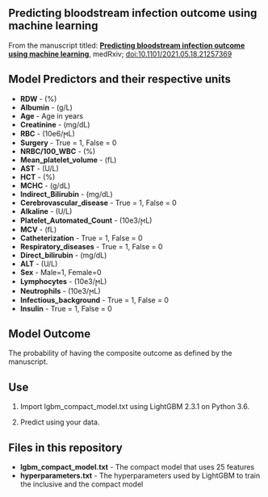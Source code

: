 ## Predicting bloodstream infection outcome using machine learning 
From the manuscript titled: [**Predicting bloodstream infection outcome using machine learning**](https://www.medrxiv.org/content/10.1101/2021.05.18.21257369v1), medRxiv; [doi:10.1101/2021.05.18.21257369](https://doi.org/10.1101/2021.05.18.21257369)

## Model Predictors and their respective units
* **RDW** - (%)
* **Albumin** - (g/L)
* **Age** - Age in years
* **Creatinine** - (mg/dL)
* **RBC** - (10e6/ϻL)
* **Surgery** - True = 1, False = 0
* **NRBC/100_WBC** - (%)
* **Mean_platelet_volume** - (fL)
* **AST** - (U/L)
* **HCT** - (%)
* **MCHC** - (g/dL)
* **Indirect_Bilirubin** - (mg/dL)
* **Cerebrovascular_disease** - True = 1, False = 0
* **Alkaline** - (U/L)
* **Platelet_Automated_Count** - (10e3/ϻL)
* **MCV** - (fL)
* **Catheterization** - True = 1, False = 0
* **Respiratory_diseases** - True = 1, False = 0
* **Direct_bilirubin** - (mg/dL)
* **ALT** - (U/L)
* **Sex** - Male=1, Female=0
* **Lymphocytes** - (10e3/ϻL)
* **Neutrophils** - (10e3/ϻL)
* **Infectious_background** - True = 1, False = 0
* **Insulin** - True = 1, False = 0


## Model Outcome
The probability of having the composite outcome as defined by the manuscript.


## Use
1. Import lgbm_compact_model.txt using LightGBM 2.3.1 on Python 3.6.

2. Predict using your data.

## Files in this repository

* **lgbm_compact_model.txt** - The compact model that uses 25 features
* **hyperparameters.txt** - The hyperparameters used by LightGBM to train the inclusive and the compact model
